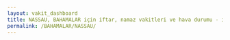 ```yaml
---
layout: vakit_dashboard
title: NASSAU, BAHAMALAR için iftar, namaz vakitleri ve hava durumu - ilçe/eyalet seç
permalink: /BAHAMALAR/NASSAU/
---
```


<script type="text/javascript">
  var GLOBAL_COUNTRY = 'BAHAMALAR';
  var GLOBAL_CITY = 'NASSAU';
  var GLOBAL_STATE = '';
  var lat = 72;
  var lon = 21;
</script>

